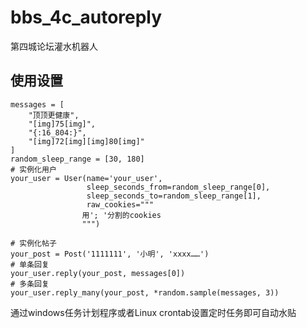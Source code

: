 # bbs_4c_autoreply
第四城论坛灌水机器人

## 使用设置
    messages = [
        "顶顶更健康",
        "[img]75[img]",
        "{:16_804:}",
        "[img]72[img][img]80[img]"
    ]
    random_sleep_range = [30, 180]
    # 实例化用户
    your_user = User(name='your_user',
                     sleep_seconds_from=random_sleep_range[0],
                     sleep_seconds_to=random_sleep_range[1],
                     raw_cookies="""
                    用'; '分割的cookies
                    """)

    # 实例化帖子
    your_post = Post('1111111', '小明', 'xxxx……')
    # 单条回复
    your_user.reply(your_post, messages[0])
    # 多条回复
    your_user.reply_many(your_post, *random.sample(messages, 3))

通过windows任务计划程序或者Linux crontab设置定时任务即可自动水贴